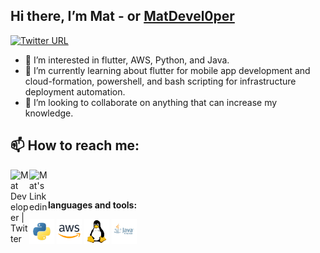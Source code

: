 ## Hi there, I’m Mat - or [MatDevel0per][website]

[![Twitter URL](https://img.shields.io/twitter/url/https/twitter.com/MDevel0per.svg?style=social&label=Follow%20%40MatDevel0per)](https://twitter.com/MDevel0per)

- 👀 I’m interested in flutter, AWS, Python, and Java.
- 🌱 I’m currently learning about flutter for mobile app development and cloud-formation, powershell, and bash scripting for infrastructure deployment automation.
- 💞️ I’m looking to collaborate on anything that can increase my knowledge.
## 📫 How to reach me:

<a href="https://twitter.com/MDevel0per">
  <img align="left" alt="Mat Developer | Twitter" width="30px" src="https://raw.githubusercontent.com/peterthehan/peterthehan/master/assets/twitter.svg" />
</a>
<a href="https://www.linkedin.com/in/matthew-bower-6747641b1/">
  <img align="left" alt="Mat's Linkedin" width="30px" src="https://raw.githubusercontent.com/peterthehan/peterthehan/master/assets/linkedin.svg" />
</a>
<br />
<br />



**languages and tools:** 

<code><img height="40" src="https://raw.githubusercontent.com/github/explore/80688e429a7d4ef2fca1e82350fe8e3517d3494d/topics/python/python.png"></code>
<code><img height="40" src="https://raw.githubusercontent.com/github/explore/fbceb94436312b6dacde68d122a5b9c7d11f9524/topics/aws/aws.png"></code>
<code><img height="40" src="https://raw.githubusercontent.com/github/explore/80688e429a7d4ef2fca1e82350fe8e3517d3494d/topics/linux/linux.png"></code>
<code><img height="40" src="https://raw.githubusercontent.com/github/explore/80688e429a7d4ef2fca1e82350fe8e3517d3494d/topics/java/java.png"></code>


[website]: https://github.com/MatDevel0per
